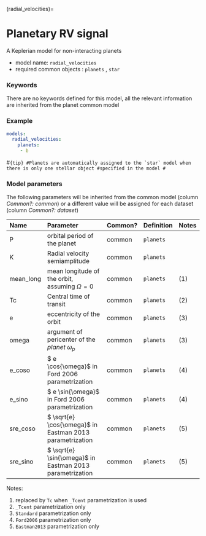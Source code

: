 (radial_velocities)=

# Planetary RV signal

A Keplerian model for non-interacting planets

- model name: ``radial_velocities``
- required common objects : ``planets`` , ``star``

### Keywords

There are no keywords defined for this model, all the relevant information are inherited from the planet common model

### Example

```yaml
models:
  radial_velocities:
    planets:
     - b
```

#```{tip}
#Planets are automatically assigned to the `star` model when there is only one stellar object #specified in the model
#```

### Model parameters

The following parameters will be inherited from the common model (column *Common?: common*) or a different value will be assigned for each dataset (column *Common?: dataset*)

| Name        | Parameter | Common?  | Definition  | Notes |
| :---        | :-------- | :-------------  | :-----  | :---- |
| P      | orbital period of the planet | common | ``planets``     | |
| K      | Radial velocity semiamplitude | common | ``planets``     | |
| mean_long | mean longitude of the orbit, assuming $\Omega=0$ | common | ``planets`` | (1) |
| Tc     | Central time of transit              | common | ``planets``     | (2)|
| e      | eccentricity of the orbit  | common | ``planets`` | (3) |
| omega  | argument of pericenter of the *planet* $\omega_p$  | common |  ``planets`` | (3) |
| e_coso | $ e \cos{\omega}$ in Ford 2006 parametrization | common |  ``planets`` | (4) |
| e_sino | $ e \sin{\omega}$ in Ford 2006 parametrization | common |  ``planets`` | (4) |
| sre_coso | $ \sqrt{e} \cos{\omega}$ in Eastman 2013 parametrization | common |  ``planets`` | (5)|
| sre_sino | $ \sqrt{e} \sin{\omega}$ in Eastman 2013 parametrization | common |  ``planets`` | (5) |

Notes:

  1. replaced by ``Tc`` when ``_Tcent`` parametrization is used
  2. ``_Tcent`` parametrization only
  3. ``Standard`` parametrization only
  4. ``Ford2006`` parametrization only
  5. ``Eastman2013`` parametrization only